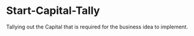 # Start-Capital-Tally
Tallying out the Capital that is required for the business idea to implement.
